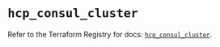 # `hcp_consul_cluster`

Refer to the Terraform Registry for docs: [`hcp_consul_cluster`](https://registry.terraform.io/providers/hashicorp/hcp/0.99.0/docs/resources/consul_cluster).
